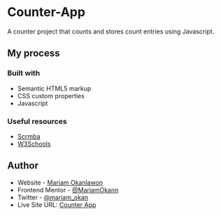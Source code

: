 # Counter-App
A counter project  that counts and stores count entries using Javascript.


## My process

### Built with

- Semantic HTML5 markup
- CSS custom properties
- Javascript

### Useful resources

- [Scrmba](https://www.scrimba.com) 
- [W3Schools](https://www.w3schools.com) 

## Author

- Website - [Mariam Okanlawon](https://mariamokann.github.io/MariamOkann/)
- Frontend Mentor - [@MariamOkann](https://www.frontendmentor.io/profile/MariamOkann)
- Twitter - [@mariam_okan](https://www.twitter.com/mariam_okan)
- Live Site URL: [Counter App](https://mariamokann.github.io/Counter-App/)
